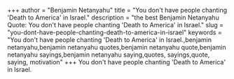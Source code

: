 +++
author = "Benjamin Netanyahu"
title = "You don't have people chanting 'Death to America' in Israel."
description = "the best Benjamin Netanyahu Quote: You don't have people chanting 'Death to America' in Israel."
slug = "you-dont-have-people-chanting-death-to-america-in-israel"
keywords = "You don't have people chanting 'Death to America' in Israel.,benjamin netanyahu,benjamin netanyahu quotes,benjamin netanyahu quote,benjamin netanyahu sayings,benjamin netanyahu saying,quotes, sayings,quote, saying, motivation"
+++
You don't have people chanting 'Death to America' in Israel.
